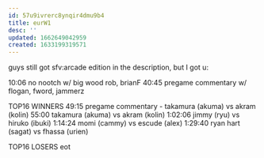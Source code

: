 ```yaml
---
id: 57u9ivrerc8ynqir4dmu9b4
title: eurW1
desc: ''
updated: 1662649042959
created: 1633199319571
---
```

guys still got sfv:arcade edition in the description, but I got u:

10:06   no nootch w/ big wood rob, brianF
40:45   pregame commentary w/ flogan, fword, jammerz

TOP16 WINNERS
49:15   pregame commentary - takamura (akuma) vs akram (kolin)
55:00   takamura (akuma) vs akram (kolin)
1:02:06 jimmy (ryu) vs hiruko (ibuki)
1:14:24 momi (cammy) vs escude (alex)
1:29:40 ryan hart (sagat) vs fhassa (urien)

TOP16 LOSERS
eot